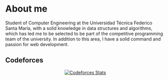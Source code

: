 # About me
Student of Computer Engineering at the Universidad Técnica Federico Santa María, with a solid knowledge in data structures and algorithms, which has led me to be selected to be part of the competitive programming team of the university. In addition to this area, I have a solid command and passion for web development.

## Codeforces

<div align="center">

[![Codeforces Stats](https://codeforces-readme-stats.vercel.app/api/card?username=charleslakes&theme=transparent&disable_animations=false&show_icons=true&force_username=true)](https://codeforces.com/profile/charleslakes)

</div>
